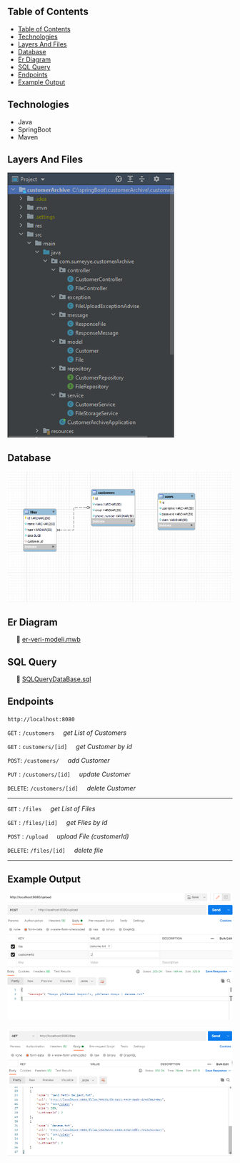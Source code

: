 
## Table of Contents
- [Table of Contents](#table-of-contents)
- [Technologies](#technologies)
- [Layers And Files](#layers-and-files)
- [Database](#database)
- [Er Diagram](#er-diagram)
- [SQL Query](#sql-query)
- [Endpoints](#endpoints)
- [Example Output](#example-output)

## Technologies
* Java
* SpringBoot
* Maven
  
## Layers And Files
![layers](https://github.com/sumeyyekaratekin/customer-archive/blob/main/res/layers.png)


## Database

![database](https://github.com/sumeyyekaratekin/customer-archive/blob/main/res/database.png) 

## Er Diagram
&nbsp;&nbsp;&nbsp;&nbsp; 📃 [er-veri-modeli.mwb](https://github.com/sumeyyekaratekin/customer-archive/blob/main/res/er-veri-modeli.mwb)


## SQL Query
&nbsp;&nbsp;&nbsp;&nbsp; 📃 [SQLQueryDataBase.sql](https://github.com/sumeyyekaratekin/customer-archive/tree/main/res)


## Endpoints

`http://localhost:8080`


`GET` :     `/customers` &nbsp;&nbsp;&nbsp;&nbsp;<i>get List of Customers</i>

`GET` :     `customers/[id]`  &nbsp;&nbsp;&nbsp; <i>get Customer by id</i>

`POST`:    `/customers/`      &nbsp;&nbsp;&nbsp; <i>add Customer</i>

`PUT` :    `/customers/[id]`   &nbsp;&nbsp;&nbsp; <i>update Customer</i>

`DELETE`:   `/customers/[id]`  &nbsp;&nbsp;&nbsp; <i>delete Customer</i>

--------------------------------------------------------------------------
`GET` :     `/files` &nbsp;&nbsp;&nbsp;&nbsp;<i>get List of Files</i>

`GET` :     `/files/[id]`  &nbsp;&nbsp;&nbsp; <i>get Files by id</i>

`POST` :    `/upload`      &nbsp;&nbsp;&nbsp; <i>upload File (customerId) </i>

`DELETE`:   `/files/[id]`  &nbsp;&nbsp;&nbsp; <i>delete file</i>

--------------------------------------------------------------------------

## Example Output
![fileupload](https://github.com/sumeyyekaratekin/customer-archive/blob/main/res/upload.png)

![fileuploadget](https://github.com/sumeyyekaratekin/customer-archive/blob/main/res/uploadGet.png)
